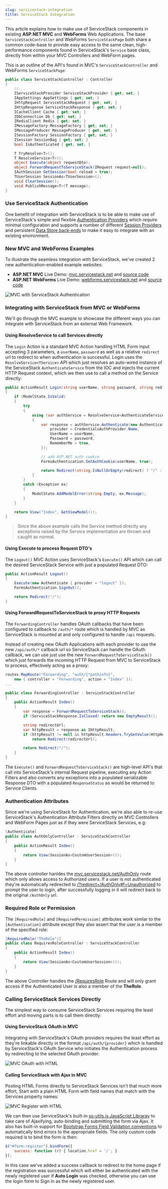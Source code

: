 ```yaml
---
slug: servicestack-integration
title: ServiceStack Integration
---
```


This article explains how to make use of ServiceStack components in existing **ASP.NET MVC** and **WebForms** Web Applications. The base `ServiceStackController` and WebForms `ServiceStackPage` both share a common code-base  to provide easy access to the same clean, high-performance components found in ServiceStack's `Service` base class, directly from within your MVC Controllers and WebForm pages.

This is an outline of the API's found in MVC's `ServiceStackController` and WebForms `ServiceStackPage`:

```csharp
public class ServiceStackController : Controller
{
    //...
    IServiceStackProvider ServiceStackProvider { get; set; }
    IAppSettings AppSettings { get; set; }
    IHttpRequest ServiceStackRequest { get; set; }
    IHttpResponse ServiceStackResponse { get; set; }
    ICacheClient Cache { get; set; }
    IDbConnection Db { get; set; }
    IRedisClient Redis { get; set; }
    IMessageFactory MessageFactory { get; set; }
    IMessageProducer MessageProducer { get; set; }
    ISessionFactory SessionFactory { get; set; }
    ISession SessionBag { get; set; }
    bool IsAuthenticated { get; set; }

    T TryResolve<T>();
    T ResolveService<T>();
    object Execute(object requestDto);
    object ForwardRequestToServiceStack(IRequest request=null);
    IAuthSession GetSession(bool reload = true);
    TUserSession SessionAs<TUserSession>();
    void ClearSession();
    void PublishMessage<T>(T message);
}
```

### Use ServiceStack Authentication

One benefit of integration with ServiceStack is to be able to make use of ServiceStack's simple and flexible [Authentication Providers](/authentication-and-authorization) which require minimal configuration and supports a number of different [Session Providers](/caching) and persistent [Data Store back-ends](/authentication-and-authorization#userauth-persistence---the-iuserauthrepository) to make it easy to integrate with an existing environment.

### New MVC and WebForms Examples

To illustrate the seamless integration with ServiceStack, we've created 2 new authentication-enabled example websites:

 - **ASP.NET MVC** Live Demo: [mvc.servicestack.net](http://mvc.servicestack.net/) and [source code](https://github.com/ServiceStack/Test/tree/master/src/Mvc)
 - **ASP.NET WebForms** Live Demo: [webforms.servicestack.net](http://webforms.servicestack.net/) and [source code](https://github.com/ServiceStack/Test/tree/master/src/WebForms)

![MVC with ServiceStack Authentication](https://raw.githubusercontent.com/ServiceStack/Assets/master/img/release-notes/mvc-integration.png)

### Integrating with ServiceStack from MVC or WebForms

We'll go through the MVC example to showcase the different ways you can integrate with ServiceStack from an external Web Framework. 

#### Using ResolveService to call Services directly

The `Login` Action is a standard MVC Action handling HTML Form input accepting 3 parameters, a `userName`, `password` as well as a relative `redirect` url to redirect to when authentication is successful. Login uses the `ResolveService<TService>` API which just resolves an auto-wired instance of the ServiceStack `AuthenticateService` from the IOC and injects the current HTTP Request context, which we then use to call a method on the Service directly:

```csharp
public ActionResult Login(string userName, string password, string redirect=null)
{
    if (ModelState.IsValid)
    {
        try
        {
            using (var authService = ResolveService<AuthenticateService>())
            {
                var response = authService.Authenticate(new Authenticate {
                    provider = CredentialsAuthProvider.Name,
                    UserName = userName,
                    Password = password,
                    RememberMe = true,
                });

                // add ASP.NET auth cookie
                FormsAuthentication.SetAuthCookie(userName, true);

                return Redirect(string.IsNullOrEmpty(redirect) ? "/" : redirect);
            }
        }
        catch (Exception ex)
        {
            ModelState.AddModelError(string.Empty, ex.Message);
        }
    }

    return View("Index", GetViewModel());
}
```

> Since the above example calls the Service method directly any exceptions raised by the Service implementation are thrown and caught as normal.

#### Using Execute to process Request DTO's

The `Logout()` MVC Action uses ServiceStack's `Execute()` API which can call the desired ServiceStack Service with just a populated Request DTO:

```csharp
public ActionResult Logout()
{
    Execute(new Authenticate { provider = "logout" });
    FormsAuthentication.SignOut(); 

    return Redirect("/");
}
```

#### Using ForwardRequestToServiceStack to proxy HTTP Requests

The `ForwardingController` handles OAuth callbacks that have been configured to callback to `/auth/*` route which is handled by MVC as ServiceStack is mounted at and only configured to handle `/api` requests. 

Instead of creating new OAuth Applications with each provider to use the new `/api/auth/*` callback url so ServiceStack can handle the OAuth callback, we can use just use the new `ForwardRequestToServiceStack()` which just forwards the incoming HTTP Request from MVC to ServiceStack to process, effectively acting as a proxy:

```csharp
routes.MapRoute("Forwarding", "auth/{*pathinfo}", 
    new { controller = "Forwarding", action = "Index" });
...

public class ForwardingController : ServiceStackController
{
    public ActionResult Index()
    {
        var response = ForwardRequestToServiceStack();
        if (ServiceStackResponse.IsClosed) return new EmptyResult();

        string redirectUrl;
        var httpResult = response as IHttpResult;
        if (httpResult != null && httpResult.Headers.TryGetValue(HttpHeaders.Location, out redirectUrl))
            return Redirect(redirectUrl);

        return Redirect("/");
    }
}
```

The `Execute()` and `ForwardRequestToServiceStack()` are high-level API's that call into ServiceStack's internal Request pipeline, executing any Action Filters and also converts any exceptions into a populated serializable Response DTO with a populated `ResponseStatus` as would be returned to Service Clients.

### Authentication Attributes

Since we're using ServiceStack for Authentication, we're also able to re-use ServiceStack's Authentication Attribute Filters directly on MVC Controllers and WebForm Pages just as if they were ServiceStack Services, e.g:

```csharp
[Authenticate]
public class AuthOnlyController : ServiceStackController 
{
    public ActionResult Index()
    {
        return View(SessionAs<CustomUserSession>());
    }         
}
```

The above controller hanldes the [mvc.servicestack.net/AuthOnly](http://mvc.servicestack.net/AuthOnly) route which only allows access to Authorized users. If a user is not authenticated they're automatically redirected to [/?redirect=/AuthOnly#f=Unauthorized](http://mvc.servicestack.net/?redirect=%2fAuthOnly#f=Unauthorized) to prompt the user to login, after successfully logging in it will redirect back to the original `/AuthOnly` url.

### Required Role or Permission

The `[RequiredRole]` and `[RequiredPermission]` attributes work similar to the `[Authentication]` attribute except they also assert that the user is a member of the specified role:

```csharp
[RequiredRole("TheRole")]
public class RequiresRoleController : ServiceStackController 
{
    public ActionResult Index()
    {
        return View(SessionAs<CustomUserSession>());
    }
}
```

The above Controller handles the [/RequiresRole](http://mvc.servicestack.net/RequiresRole) Route and will only grant access if the Authenticated User is also a member of the **TheRole**.

### Calling ServiceStack Services Directly

The simplest way to consume ServiceStack Services requiring the least effort and moving parts is to call them directly: 

#### Using ServiceStack OAuth in MVC

Integrating with ServiceStack's OAuth providers requires the least effort as they're linkable directly in the format `/api/auth/{provider}` which is handled by ServiceStack's OAuth Service who initiates the Authentication process by redirecting to the selected OAuth provider:

![MVC OAuth with HTML](https://raw.githubusercontent.com/ServiceStack/Assets/master/img/release-notes/mvc-auth.png)

#### Calling ServiceStack with Ajax in MVC

Posting HTML Forms directly to ServiceStack Services isn't that much more effort, Start with a plain HTML Form with field names that match with the Services property names:

![MVC Register with HTML](https://raw.githubusercontent.com/ServiceStack/Assets/master/img/release-notes/mvc-register.png)

We can then use ServiceStack's built-in [ss-utils.js JavaScript Libraray](/ss-utils-js) to take care of Ajaxifying, auto-binding and submitting the form via Ajax. It also has built-in support for [Bootstrap Forms Field Validation conventions](/ss-utils-js#bootstrap-forms) to automatically bind errors to the appropriate fields. The only custom code required is to bind the form is then:

```javascript
$("#form-register").bindForm({
    success: function (r) { location.href = '/'; }
});
```

In this case we've added a success callback to redirect to the home page if the registration was successful which will either be authenticated with the newly registered user if **Auto Login** was checked, otherwise you can use the login form to Sign in as the newly registered user.